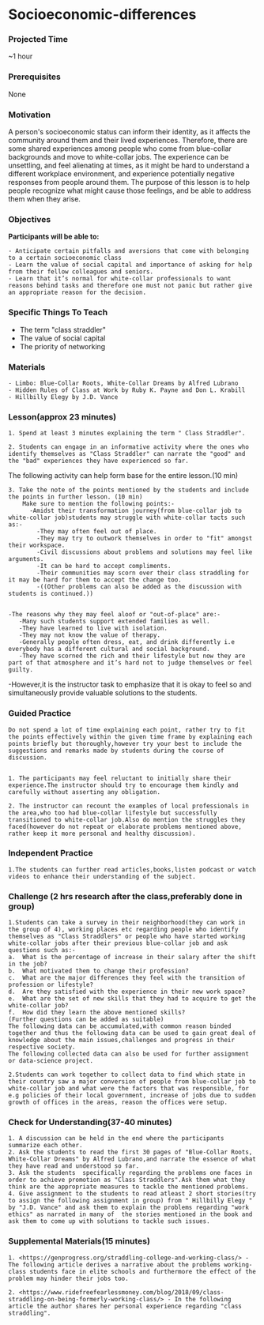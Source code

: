 # Socioeconomic-differences

### Projected Time
~1 hour

### Prerequisites

None

### Motivation
A person's socioeconomic status can inform their identity, as it affects the community around them and their lived experiences. Therefore, there are some shared experiences among people who come from blue-collar backgrounds and move to white-collar jobs. The experience can be unsettling, and feel alienating at times, as it might be hard to understand a different workplace environment, and experience potentially negative responses from people around them. The purpose of this lesson is to help people recognize what might cause those feelings, and be able to address them when they arise.

### Objectives
**Participants will be able to:**
    
	- Anticipate certain pitfalls and aversions that come with belonging to a certain socioeconomic class
    - Learn the value of social capital and importance of asking for help from their fellow colleagues and seniors.
    - Learn that it’s normal for white-collar professionals to want reasons behind tasks and therefore one must not panic but rather give an appropriate reason for the decision.


### Specific Things To Teach
- The term "class straddler"
- The value of social capital
- The priority of networking

### Materials

    - Limbo: Blue-Collar Roots, White-Collar Dreams by Alfred Lubrano
    - Hidden Rules of Class at Work by Ruby K. Payne and Don L. Krabill
    - Hillbilly Elegy by J.D. Vance

### Lesson(approx 23 minutes)

    1. Spend at least 3 minutes explaining the term " Class Straddler".

    2. Students can engage in an informative activity where the ones who identify themselves as "Class Straddler" can narrate the "good" and the "bad" experiences they have experienced so far.
   The following activity can help form base for the entire lesson.(10 min)

    3. Take the note of the points mentioned by the students and include the points in further lesson. (10 min)
        Make sure to mention the following points:-
          -Amidst their transformation journey(from blue-collar job to white-collar job)students may struggle with white-collar tacts such as:-
	        -They may often feel out of place.
            -They may try to outwork themselves in order to "fit" amongst their workspace.
	        -Civil discussions about problems and solutions may feel like arguments.
	        -It can be hard to accept compliments.
	        -Their communities may scorn over their class straddling for it may be hard for them to accept the change too.
	        -((Other problems can also be added as the discussion with students is continued.))
	   

    -The reasons why they may feel aloof or "out-of-place" are:-
	   -Many such students support extended families as well.
	   -They have learned to live with isolation.
	   -They may not know the value of therapy.
	   -Generally people often dress, eat, and drink differently i.e everybody has a different cultural and social background.
       -They have scorned the rich and their lifestyle but now they are part of that atmosphere and it’s hard not to judge themselves or feel guilty.

 
   -However,it is the instructor task to emphasize that it is okay to feel so and simultaneously provide valuable solutions to the students.



### Guided Practice

    Do not spend a lot of time explaining each point, rather try to fit the points effectively within the given time frame by explaining each points briefly but thoroughly,however try your best to include the suggestions and remarks made by students during the course of discussion.


    1. The participants may feel reluctant to initially share their experience.The instructor should try to encourage them kindly and carefully without asserting any obligation.

    2. The instructor can recount the examples of local professionals in the area,who too had blue-collar lifestyle but successfully transitioned to white-collar job.Also do mention the struggles they faced(however do not repeat or elaborate problems mentioned above, rather keep it more personal and healthy discussion).

### Independent Practice
    
	1.The students can further read articles,books,listen podcast or watch videos to enhance their understanding of the subject.
    
### Challenge (2 hrs research after the class,preferably done in group)
     
	1.Students can take a survey in their neighborhood(they can work in the group of 4), working places etc regarding people who identify themselves as "Class Straddlers" or people who have started working white-collar jobs after their previous blue-collar job and ask questions such as:-
	a.  What is the percentage of increase in their salary after the shift in the job?
	b.  What motivated them to change their profession?
	c.  What are the major differences they feel with the transition of profession or lifestyle?
    d.  Are they satisfied with the experience in their new work space?
	e.  What are the set of new skills that they had to acquire to get the white-collar job?
	f.  How did they learn the above mentioned skills?
	(Further questions can be added as suitable)
	The following data can be accumulated,with common reason binded together and thus the following data can be used to gain great deal of knowledge about the main issues,challenges and progress in their respective society.
    The following collected data can also be used for further assignment or data-science project.

	2.Students can work together to collect data to find which state in their country saw a major conversion of people from blue-collar job to white-collar job and what were the factors that was responsible, for e.g policies of their local government, increase of jobs due to sudden growth of offices in the areas, reason the offices were setup.  
   

### Check for Understanding(37-40 minutes)

    1. A discussion can be held in the end where the participants summarize each other.
    2. Ask the students to read the first 30 pages of "Blue-Collar Roots, White-Collar Dreams" by Alfred Lubrano,and narrate the essence of what they have read and understood so far.  
    3. Ask the students  specifically regarding the problems one faces in order to achieve promotion as "Class Straddlers".Ask them what they think are the appropriate measures to tackle the mentioned problems.
    4. Give assignment to the students to read atleast 2 short stories(try to assign the following assignment in group) from " Hillbilly Elegy " by "J.D. Vance" and ask them to explain the problems regarding "work ethics" as narrated in many of  the stories mentioned in the book and ask them to come up with solutions to tackle such issues. 

### Supplemental Materials(15 minutes)
	1. <https://genprogress.org/straddling-college-and-working-class/> - The following article derives a narrative about the problems working-class students face in elite schools and furthermore the effect of the problem may hinder their jobs too.

    2. <https://www.ridefreefearlessmoney.com/blog/2018/09/class-straddling-on-being-formerly-working-class/> - In the following article the author shares her personal experience regarding "class straddling".
